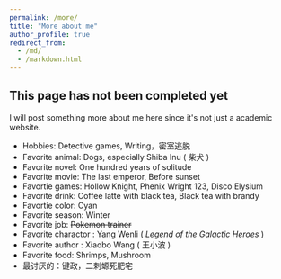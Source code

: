 ```yaml
---
permalink: /more/
title: "More about me"
author_profile: true
redirect_from: 
  - /md/
  - /markdown.html
---
```


## This page has not been completed yet

I will post something more about me here since it's not just a academic website.

* Hobbies: Detective games, Writing，密室逃脱
* Favorite animal: Dogs, especially Shiba Inu ( 柴犬 )
* Favorite novel: One hundred years of solitude 
* Favorite movie: The last emperor, Before sunset
* Favortie games: Hollow Knight, Phenix Wright 123, Disco Elysium
* Favorite drink: Coffee latte with black tea, Black tea with brandy
* Favortie color: Cyan
* Favorite season: Winter
* Favorite job: ~~Pokemon trainer~~ 
* Favorite charactor :  Yang Wenli ( *Legend of the Galactic Heroes* )
* Favorite author : Xiaobo Wang ( 王小波 )
* Favorite food: Shrimps, Mushroom
* 最讨厌的：键政，二刺螈死肥宅

